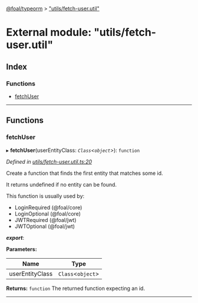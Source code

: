 [@foal/typeorm](../README.md) > ["utils/fetch-user.util"](../modules/_utils_fetch_user_util_.md)

# External module: "utils/fetch-user.util"

## Index

### Functions

* [fetchUser](_utils_fetch_user_util_.md#fetchuser)

---

## Functions

<a id="fetchuser"></a>

###  fetchUser

▸ **fetchUser**(userEntityClass: *`Class`<`object`>*): `function`

*Defined in [utils/fetch-user.util.ts:20](https://github.com/FoalTS/foal/blob/7934e4d7/packages/typeorm/src/utils/fetch-user.util.ts#L20)*

Create a function that finds the first entity that matches some id.

It returns undefined if no entity can be found.

This function is usually used by:

*   LoginRequired (@foal/core)
*   LoginOptional (@foal/core)
*   JWTRequired (@foal/jwt)
*   JWTOptional (@foal/jwt)

*__export__*: 

**Parameters:**

| Name | Type |
| ------ | ------ |
| userEntityClass | `Class`<`object`> |

**Returns:** `function`
The returned function expecting an id.

___

